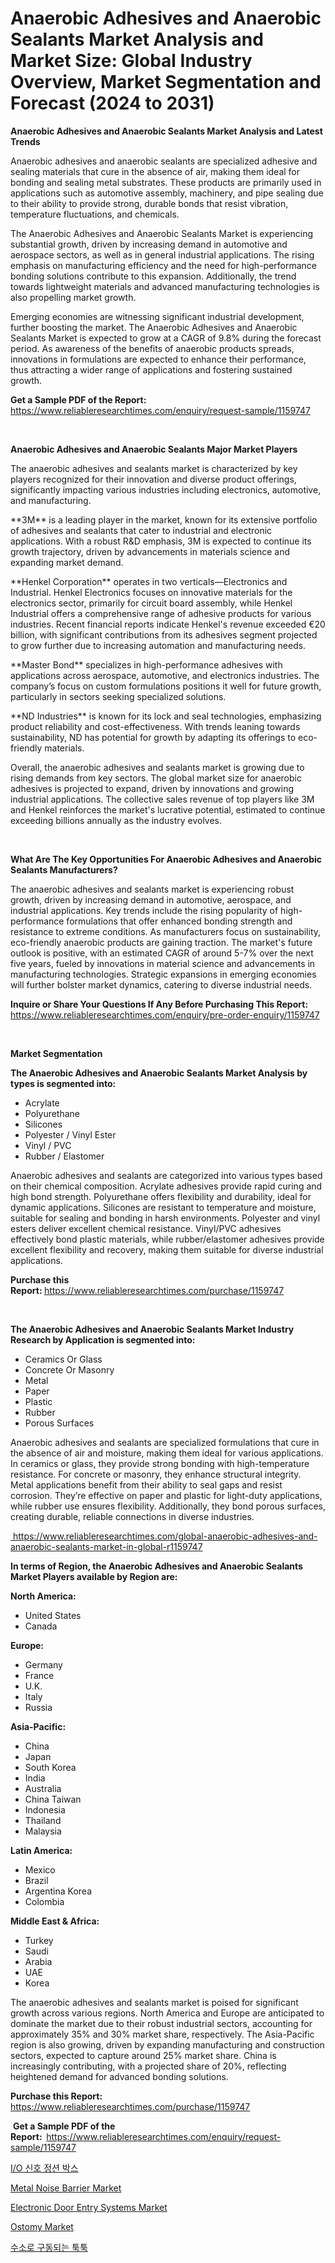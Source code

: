 <p><h1>Anaerobic Adhesives and Anaerobic Sealants Market Analysis and Market Size: Global Industry Overview, Market Segmentation and Forecast (2024 to 2031)</h1></p><p><strong>Anaerobic Adhesives and Anaerobic Sealants Market Analysis and Latest Trends</strong></p>
<p><p>Anaerobic adhesives and anaerobic sealants are specialized adhesive and sealing materials that cure in the absence of air, making them ideal for bonding and sealing metal substrates. These products are primarily used in applications such as automotive assembly, machinery, and pipe sealing due to their ability to provide strong, durable bonds that resist vibration, temperature fluctuations, and chemicals.</p><p>The Anaerobic Adhesives and Anaerobic Sealants Market is experiencing substantial growth, driven by increasing demand in automotive and aerospace sectors, as well as in general industrial applications. The rising emphasis on manufacturing efficiency and the need for high-performance bonding solutions contribute to this expansion. Additionally, the trend towards lightweight materials and advanced manufacturing technologies is also propelling market growth. </p><p>Emerging economies are witnessing significant industrial development, further boosting the market. The Anaerobic Adhesives and Anaerobic Sealants Market is expected to grow at a CAGR of 9.8% during the forecast period. As awareness of the benefits of anaerobic products spreads, innovations in formulations are expected to enhance their performance, thus attracting a wider range of applications and fostering sustained growth.</p></p>
<p><strong>Get a Sample PDF of the Report:&nbsp;</strong> <a href="https://www.reliableresearchtimes.com/enquiry/request-sample/1159747">https://www.reliableresearchtimes.com/enquiry/request-sample/1159747</a></p>
<p>&nbsp;</p>
<p><strong>Anaerobic Adhesives and Anaerobic Sealants Major Market Players</strong></p>
<p><p>The anaerobic adhesives and sealants market is characterized by key players recognized for their innovation and diverse product offerings, significantly impacting various industries including electronics, automotive, and manufacturing.</p><p>**3M** is a leading player in the market, known for its extensive portfolio of adhesives and sealants that cater to industrial and electronic applications. With a robust R&D emphasis, 3M is expected to continue its growth trajectory, driven by advancements in materials science and expanding market demand.</p><p>**Henkel Corporation** operates in two verticals—Electronics and Industrial. Henkel Electronics focuses on innovative materials for the electronics sector, primarily for circuit board assembly, while Henkel Industrial offers a comprehensive range of adhesive products for various industries. Recent financial reports indicate Henkel's revenue exceeded €20 billion, with significant contributions from its adhesives segment projected to grow further due to increasing automation and manufacturing needs.</p><p>**Master Bond** specializes in high-performance adhesives with applications across aerospace, automotive, and electronics industries. The company’s focus on custom formulations positions it well for future growth, particularly in sectors seeking specialized solutions.</p><p>**ND Industries** is known for its lock and seal technologies, emphasizing product reliability and cost-effectiveness. With trends leaning towards sustainability, ND has potential for growth by adapting its offerings to eco-friendly materials.</p><p>Overall, the anaerobic adhesives and sealants market is growing due to rising demands from key sectors. The global market size for anaerobic adhesives is projected to expand, driven by innovations and growing industrial applications. The collective sales revenue of top players like 3M and Henkel reinforces the market's lucrative potential, estimated to continue exceeding billions annually as the industry evolves.</p></p>
<p>&nbsp;</p>
<p><strong>What Are The Key Opportunities For Anaerobic Adhesives and Anaerobic Sealants Manufacturers?</strong></p>
<p><p>The anaerobic adhesives and sealants market is experiencing robust growth, driven by increasing demand in automotive, aerospace, and industrial applications. Key trends include the rising popularity of high-performance formulations that offer enhanced bonding strength and resistance to extreme conditions. As manufacturers focus on sustainability, eco-friendly anaerobic products are gaining traction. The market's future outlook is positive, with an estimated CAGR of around 5-7% over the next five years, fueled by innovations in material science and advancements in manufacturing technologies. Strategic expansions in emerging economies will further bolster market dynamics, catering to diverse industrial needs.</p></p>
<p><strong>Inquire or Share Your Questions If Any Before Purchasing This Report:</strong> <a href="https://www.reliableresearchtimes.com/enquiry/pre-order-enquiry/1159747">https://www.reliableresearchtimes.com/enquiry/pre-order-enquiry/1159747</a></p>
<p>&nbsp;</p>
<p><strong>Market Segmentation</strong></p>
<p><strong>The Anaerobic Adhesives and Anaerobic Sealants Market Analysis by types is segmented into:</strong></p>
<p><ul><li>Acrylate</li><li>Polyurethane</li><li>Silicones</li><li>Polyester / Vinyl Ester</li><li>Vinyl / PVC</li><li>Rubber / Elastomer</li></ul></p>
<p><p>Anaerobic adhesives and sealants are categorized into various types based on their chemical composition. Acrylate adhesives provide rapid curing and high bond strength. Polyurethane offers flexibility and durability, ideal for dynamic applications. Silicones are resistant to temperature and moisture, suitable for sealing and bonding in harsh environments. Polyester and vinyl esters deliver excellent chemical resistance. Vinyl/PVC adhesives effectively bond plastic materials, while rubber/elastomer adhesives provide excellent flexibility and recovery, making them suitable for diverse industrial applications.</p></p>
<p><strong>Purchase this Report:&nbsp;</strong><a href="https://www.reliableresearchtimes.com/purchase/1159747">https://www.reliableresearchtimes.com/purchase/1159747</a></p>
<p>&nbsp;</p>
<p><strong>The Anaerobic Adhesives and Anaerobic Sealants Market Industry Research by Application is segmented into:</strong></p>
<p><ul><li>Ceramics Or Glass</li><li>Concrete Or Masonry</li><li>Metal</li><li>Paper</li><li>Plastic</li><li>Rubber</li><li>Porous Surfaces</li></ul></p>
<p><p>Anaerobic adhesives and sealants are specialized formulations that cure in the absence of air and moisture, making them ideal for various applications. In ceramics or glass, they provide strong bonding with high-temperature resistance. For concrete or masonry, they enhance structural integrity. Metal applications benefit from their ability to seal gaps and resist corrosion. They’re effective on paper and plastic for light-duty applications, while rubber use ensures flexibility. Additionally, they bond porous surfaces, creating durable, reliable connections in diverse industries.</p></p>
<p><a href="https://www.reliableresearchtimes.com/global-anaerobic-adhesives-and-anaerobic-sealants-market-in-global-r1159747">&nbsp;https://www.reliableresearchtimes.com/global-anaerobic-adhesives-and-anaerobic-sealants-market-in-global-r1159747</a></p>
<p><strong>In terms of Region, the Anaerobic Adhesives and Anaerobic Sealants Market Players available by Region are:</strong></p>
<p>
    <p> <strong> North America: </strong>
        <ul>
            <li>United States</li>
            <li>Canada</li>
        </ul>
        </p> 
    <p> <strong> Europe: </strong>
        <ul>
            <li>Germany</li>
            <li>France</li>
            <li>U.K.</li>
            <li>Italy</li>
            <li>Russia</li>
        </ul>
        </p> 
    <p> <strong> Asia-Pacific: </strong>
        <ul>
            <li>China</li>
            <li>Japan</li>
            <li>South Korea</li>
            <li>India</li>
            <li>Australia</li>
            <li>China Taiwan</li>
            <li>Indonesia</li>
            <li>Thailand</li>
            <li>Malaysia</li>
        </ul>
        </p> 
    <p> <strong> Latin America: </strong>
        <ul>
            <li>Mexico</li>
            <li>Brazil</li>
            <li>Argentina Korea</li>
            <li>Colombia</li>
        </ul>
        </p> 
    <p> <strong> Middle East & Africa: </strong>
        <ul>
            <li>Turkey</li>
            <li>Saudi</li>
            <li>Arabia</li>
            <li>UAE</li>
            <li>Korea</li>
        </ul>
    </p>
    </p>
<p><p>The anaerobic adhesives and sealants market is poised for significant growth across various regions. North America and Europe are anticipated to dominate the market due to their robust industrial sectors, accounting for approximately 35% and 30% market share, respectively. The Asia-Pacific region is also growing, driven by expanding manufacturing and construction sectors, expected to capture around 25% market share. China is increasingly contributing, with a projected share of 20%, reflecting heightened demand for advanced bonding solutions.</p></p>
<p><strong>Purchase this Report: </strong><a href="https://www.reliableresearchtimes.com/purchase/1159747">https://www.reliableresearchtimes.com/purchase/1159747</a></p>
<p>&nbsp;<strong>Get a Sample PDF of the Report:&nbsp;&nbsp;</strong><a href="https://www.reliableresearchtimes.com/enquiry/request-sample/1159747">https://www.reliableresearchtimes.com/enquiry/request-sample/1159747</a></p>
<p><strong></strong></p>
<p><p><a href="https://medium.com/@madalyell456456/i-o-signal-junction-box-market-%EC%9D%98-%EA%B8%80%EB%A1%9C%EB%B2%8C-%EC%8B%9C%EC%9E%A5-%EA%B0%9C%EC%9A%94%EB%8A%94-%EC%A0%84-%EC%84%B8%EA%B3%84-%EB%B0%8F-%EC%A3%BC%EC%9A%94-%EC%8B%9C%EC%9E%A5%EC%9D%98-%EC%82%B0%EC%97%85%EC%97%90-%EC%98%81%ED%96%A5%EC%9D%84-%EB%AF%B8%EC%B9%98%EB%8A%94-%EC%A3%BC%EC%9A%94-%ED%8A%B8%EB%A0%8C%EB%93%9C%EC%97%90-%EB%8C%80%ED%95%9C-%EB%8F%85%ED%8A%B9%ED%95%9C-%EA%B4%80%EC%A0%90%EC%9D%84-%EC%A0%9C%EA%B3%B5%ED%95%A9%EB%8B%88%EB%8B%A4-7dbc0ae47300">I/O 신호 정션 박스</a></p><p><a href="https://issuu.com/reportprime-2/docs/metal-noise-barrier-market-size-203_cebf3a4c6c1193">Metal Noise Barrier Market</a></p><p><a href="https://www.linkedin.com/pulse/electronic-door-entry-systems-market-forecasts-trends-impact-xwaoc?trackingId=Ei0sgrY4QN%2B%2F6w65nNWFwQ%3D%3D">Electronic Door Entry Systems Market</a></p><p><a href="https://www.linkedin.com/pulse/ostomy-market-global-regional-analysis-focus-region-country-level-6f1te?trackingId=5%2FQrVxaZTmO46usOGrgRgA%3D%3D">Ostomy Market</a></p><p><a href="https://medium.com/@madalyell456456/%EC%84%B8%EA%B3%84-hydrogen-powered-tuk-tuk-market-%EC%9D%80-2024%EC%97%90%EC%84%9C-2031%EB%A1%9C-%EC%97%B0%ED%8F%89%EA%B7%A0-%EC%A6%9D%EA%B0%80%EC%9C%A8%EC%9D%84-%EB%B3%B4%EC%9D%BC-%EA%B2%83%EC%9C%BC%EB%A1%9C-%EC%98%88%EC%83%81%EB%90%A9%EB%8B%88%EB%8B%A4-7efaf435f96e">수소로 구동되는 툭툭</a></p></p>